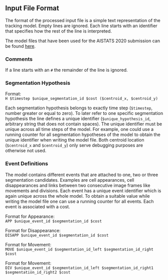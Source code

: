 ## Input File Format

The format of the processed input file is a simple text representation of the tracking model.
Empty lines are ignored.
Each line starts with an identifier that specifies how the rest of the line is interpreted.

The model files that have been used for the AISTATS 2020 submission can be found [here][AISTATS2020 Dataset].

### Comments

If a line starts with an `#` the remainder of the line is ignored.

### Segmentation Hypothesis

Format:<br/>
`H $timestep $unique_segmentation_id $cost ($centroid_x, $centroid_y)`

Each segmentation hypothesis belongs to exactly time step (`$timestep`, number greater or equal to zero).
To later refer to one specific segmentation hypothesis the line defines a unique identifier (`$unique_hypothesis_id`, arbitrary string that does not contain spaces).
The unique identifier must be unique across all time steps of the model.
For example, one could use a running counter for all segmentation hypotheses of the model to obtain the unique identifier when writing the model file.
Both centroid location (`$centroid_x` and `$centroid_y`) only serve debugging purposes are otherwise not used.

### Event Definitions

The model contains different events that are attached to one, two or three segmentation candidates.
Examples are cell appearances, cell disappearances and links between two consecutive image frames like movements and divisions.
Each event has a unique event identifier which is again unique across the whole model.
To obtain a suitable value while writing the model file one can use a running counter for all events.
Each event is associated with a cost.

Format for Appearance:<br/>
`APP $unique_event_id $segmentation_id $cost`

Format for Disappearance:<br/>
`DISAPP $unique_event_id $segmentation_id $cost`

Format for Movement:<br/>
`MOVE $unique_event_id $segmentation_id_left $segmentation_id_right $cost`

Format for Movement:<br/>
`DIV $unique_event_id $segmentation_id_left $segmentation_id_right1 $segmentation_id_right2 $cost`


[AISTATS2020 Dataset]: https://hci.iwr.uni-heidelberg.de/vislearn/HTML/people/stefan_haller/datasets/aistats2020_cell_tracking.tar.xz

